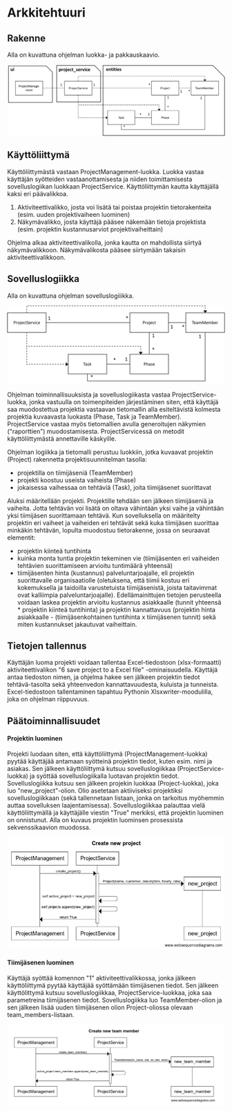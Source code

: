 # **Arkkitehtuuri**

## **Rakenne**

Alla on kuvattuna ohjelman luokka- ja pakkauskaavio.

![..](/dokumentaatio/kuvat/pakkausjaluokkakaavio.png)

## **Käyttöliittymä**

Käyttöliittymästä vastaan ProjectManagement-luokka. Luokka vastaa käyttäjän syötteiden vastaanottamisesta ja niiden toimittamisesta sovelluslogiikan luokkaan ProjectService. Käyttöliittymän kautta käyttäjällä kaksi eri päävalikkoa.
1. Aktiviteettivalikko, josta voi lisätä tai poistaa projektin tietorakenteita (esim. uuden projektivaiheen luominen)
2. Näkymävalikko, josta käyttäjä pääsee näkemään tietoja projektista (esim. projektin kustannusarviot projektivaiheittain)

Ohjelma alkaa aktiviteettivalikolla, jonka kautta on mahdollista siirtyä näkymävalikkoon. Näkymävalikosta pääsee siirtymään takaisin aktiviteettivalikkoon.

## **Sovelluslogiikka**

Alla on kuvattuna ohjelman sovelluslogiiikka.

![Kuvaus sovelluslogiikasta](/dokumentaatio/kuvat/sovelluslogiikka.png)

Ohjelman toiminnallisuuksista ja sovelluslogiikasta vastaa ProjectService-luokka, jonka vastuulla on toimenpiteiden järjestäminen siten, että käyttäjä saa muodostettua projektia vastaavan tietomallin alla esiteltävistä kolmesta projektia kuvaavasta luokasta (Phase, Task ja TeamMember). ProjectService vastaa myös tietomallien avulla generoitujen näkymien ("raporttien") muodostamisesta. ProjectServicessä on metodit käyttöliittymästä annettaville käskyille.

Ohjelman logiikka ja tietomalli perustuu luokkiin, jotka kuvaavat projektin (Project) rakennetta projektisuunnitelman tasolla:
- projektilla on tiimijäseniä (TeamMember)
- projekti koostuu useista vaiheista (Phase)
- jokaisessa vaihessaa on tehtäviä (Task), joita tiimijäsenet suorittavat

Aluksi määritellään projekti. Projektille tehdään sen jälkeen tiimijäseniä ja vaiheita. Jotta tehtävän voi lisätä on oltava vähintään yksi vaihe ja vähintään yksi tiimijäsen suorittamaan tehtävä.
Kun sovelluksella on määritelty projektin eri vaiheet ja vaiheiden eri tehtävät sekä kuka tiimijäsen suorittaa minkäkin tehtävän, lopulta muodostuu tietorakenne, jossa on seuraavat elementit:
- projektin kiinteä tuntihinta
- kuinka monta tuntia projektin tekeminen vie (tiimijäsenten eri vaiheiden tehtävien suorittamiseen arvioitu tuntimäärä yhteensä)
- tiimijäsenten hinta (kustannus) palveluntarjoajalle, eli projektin suorittavalle organisaatiolle (oletuksena, että tiimii kostuu eri kokemuksella ja taidoilla varustetuista tiimijäsenistä, joista taitavimmat ovat kalliimpia palveluntarjoajalle).
Edellämainittujen tietojen perusteella voidaan laskea projektin arvioitu kustannus asiakkaalle (tunnit yhteensä * projektin kiinteä tuntihinta) ja projektin kannattavuus (projektin hinta asiakkaalle - (tiimijäsenkohtainen tuntihinta x tiimijäsenen tunnit) sekä miten kustannukset jakautuvat vaiheittain. 

## **Tietojen tallennus**

Käyttäjän luoma projekti voidaan tallentaa Excel-tiedostoon (xlsx-formaatti) aktiviteettivalikon "6 save project to a Excel file" -ominaisuudella. Käyttäjä antaa tiedoston nimen, ja ohjelma hakee sen jälkeen projektin tiedot tehtävä-tasolta sekä yhteenvedon kannattavuudesta, kuluista ja tunneista. Excel-tiedostoon tallentaminen tapahtuu Pythonin Xlsxwriter-moodulilla, joka on ohjelman riippuvuus.


## **Päätoiminnallisuudet**

#### **Projektin luominen**

Projekti luodaan siten, että käyttöliittymä (ProjectManagement-luokka) pyytää käyttäjää antamaan syötteinä projektin tiedot, kuten esim. nimi ja asiakas. Sen jälkeen käyttöliittymä kutsuu sovelluslogiikkaa (ProjectService-luokka) ja syöttää sovelluslogiikalla luotavan projektin tiedot. Sovelluslogiikka kutsuu sen jälkeen projekin luokkaa (Project-luokka), joka luo "new_project"-olion. Olio asetetaan aktiiviseksi projektiksi sovelluslogiikkaan (sekä tallennetaan listaan, jonka on tarkoitus myöhemmin auttaa sovelluksen laajentamisessa). Sovelluslogiikkaa palauttaa vielä käyttöliittymällä ja käyttäjälle viestin "True" merkiksi, että projektin luominen on onnistunut. Alla on kuvaus projektin luominsen prosessista sekvenssikaavion muodossa.

![Projektin luominen](/dokumentaatio/kuvat/projektin_luonti.png)

#### **Tiimijäsenen luominen**

Käyttäjä syöttää komennon "1" aktiviteettivalikkossa, jonka jälkeen käyttöliittymä pyytää käyttäjää syöttämään tiimijäsenen tiedot. Sen jälkeen käyttölittymä kutsuu sovelluslogiikkaa, ProjectService-luokkaa, joka saa parametreina tiimijäsenen tiedot. Sovelluslogiikka luo TeamMember-olion ja sen jälkeen lisää uuden tiimijäsenen olion Project-oliossa olevaan team_members-listaan.

![tiimijäsen](/dokumentaatio/kuvat/create_tm_arkkitehtuuri.PNG)

